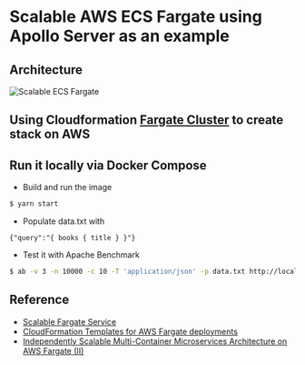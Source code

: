 # Scalable AWS ECS Fargate using Apollo Server as an example

## Architecture

![Scalable ECS Fargate](images/scalable-ecs-fargate.png)

## Using Cloudformation [Fargate Cluster](fargate-cluster.yaml) to create stack on AWS

## Run it locally via Docker Compose

- Build and run the image

```bash
$ yarn start
```

- Populate data.txt with

```
{"query":"{ books { title } }"}
```

- Test it with Apache Benchmark

```bash
$ ab -v 3 -n 10000 -c 10 -T 'application/json' -p data.txt http://localhost:3000/graphql
```

## Reference

- [Scalable Fargate Service](https://templates.cloudonaut.io/en/stable/fargate/)
- [CloudFormation Templates for AWS Fargate deployments](https://github.com/nathanpeck/aws-cloudformation-fargate)
- [Independently Scalable Multi-Container Microservices Architecture on AWS Fargate (II)](https://hackernoon.com/microservices-on-fargate-part2-f29c6d4d708f)
